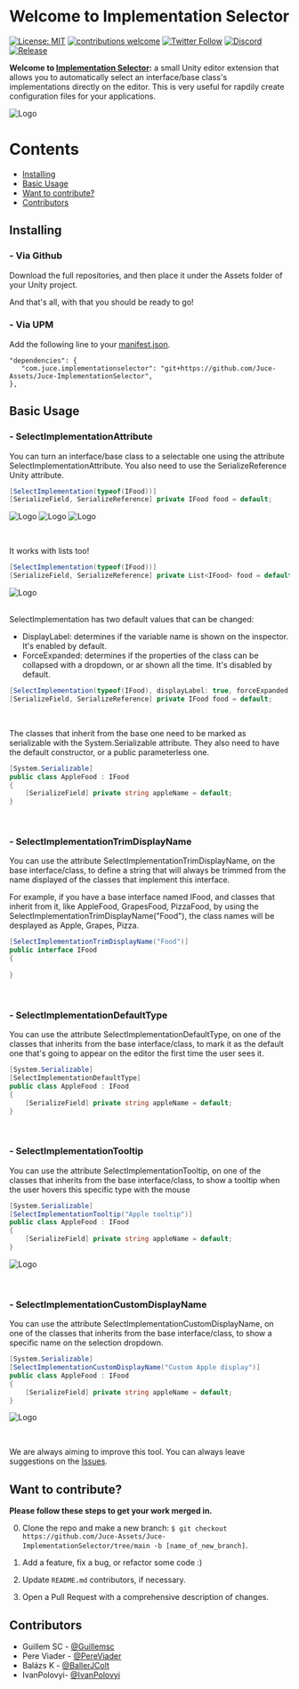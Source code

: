 # Welcome to Implementation Selector

[![License: MIT](https://img.shields.io/badge/License-MIT-green.svg)](https://opensource.org/licenses/MIT)
[![contributions welcome](https://img.shields.io/badge/contributions-welcome-brightgreen.svg?style=flat)](https://github.com/Juce-Assets/Juce-ImplementationSelector/issues)
[![Twitter Follow](https://img.shields.io/badge/twitter-%406uillem-blue.svg?style=flat&label=Follow)](https://twitter.com/6uillem)
[![Discord](https://img.shields.io/discord/768962092296044614.svg)](https://discord.gg/dbG7zKA)
[![Release](https://img.shields.io/github/release/Juce-Assets/Juce-ImplementationSelector.svg)](https://github.com/Juce-Assets/Juce-ImplementationSelector/releases/latest)

**Welcome to [Implementation Selector](https://github.com/Juce-Assets/Juce-ImplementationSelector):** a small Unity editor extension that allows you to automatically select an interface/base class's implementations directly on the editor. This is very useful for rapdily create configuration files for your applications.

<img title="" src="https://github.com/Juce-Assets/Juce-ImplementationSelector/blob/main/Misc/HowTo4.png" alt="Logo" data-align="inline">

# Contents

- [Installing](https://github.com/Juce-Assets/Juce-ImplementationSelector#installing)
- [Basic Usage](https://github.com/Juce-Assets/Juce-ImplementationSelector#basic-usage)
- [Want to contribute?](https://github.com/Juce-Assets/Juce-ImplementationSelector#want-to-contribute)
- [Contributors](https://github.com/Juce-Assets/Juce-ImplementationSelector#contributors)

## Installing
### - Via Github
Download the full repositories, and then place it under the Assets folder of your Unity project.

And that's all, with that you should be ready to go!

### - Via UPM
Add the following line to your [manifest.json](https://docs.unity3d.com/Manual/upm-manifestPrj.html).
```
"dependencies": {
   "com.juce.implementationselector": "git+https://github.com/Juce-Assets/Juce-ImplementationSelector",
},
```

## Basic Usage
### - SelectImplementationAttribute
You can turn an interface/base class to a selectable one using the attribute SelectImplementationAttribute.
You also need to use the SerializeReference Unity attribute.
```csharp
[SelectImplementation(typeof(IFood))]
[SerializeField, SerializeReference] private IFood food = default;
```

<img title="" src="https://github.com/Juce-Assets/Juce-ImplementationSelector/blob/main/Misc/HowTo1.png" alt="Logo" data-align="inline">

<img title="" src="https://github.com/Juce-Assets/Juce-ImplementationSelector/blob/main/Misc/HowTo4.png" alt="Logo" data-align="inline">

<img title="" src="https://github.com/Juce-Assets/Juce-ImplementationSelector/blob/main/Misc/HowTo5.png" alt="Logo" data-align="inline">

&nbsp; 

It works with lists too!
```csharp
[SelectImplementation(typeof(IFood))]
[SerializeField, SerializeReference] private List<IFood> food = default;
```
<img title="" src="https://github.com/Juce-Assets/Juce-ImplementationSelector/blob/main/Misc/HowTo6.png" alt="Logo" data-align="inline">

&nbsp;  
SelectImplementation has two default values that can be changed: 
- DisplayLabel: determines if the variable name is shown on the inspector. It's enabled by default.
- ForceExpanded: determines if the properties of the class can be collapsed with a dropdown, or ar shown all the time. It's disabled by default.
```csharp
[SelectImplementation(typeof(IFood), displayLabel: true, forceExpanded: false)]
[SerializeField, SerializeReference] private IFood food = default;
```

&nbsp;  

The classes that inherit from the base one need to be marked as serializable with the System.Serializable attribute.
They also need to have the default constructor, or a public parameterless one.
```csharp
[System.Serializable]
public class AppleFood : IFood
{
    [SerializeField] private string appleName = default;
}
```

&nbsp; 

### - SelectImplementationTrimDisplayName
You can use the attribute SelectImplementationTrimDisplayName, on the base interface/class, to define a string that will always be trimmed from the name displayed of the classes that implement this interface.

For example, if you have a base interface named IFood, and classes that inherit from it, like AppleFood, GrapesFood, PizzaFood, by using the SelectImplementationTrimDisplayName("Food"), the class names will be desplayed as Apple, Grapes, Pizza.
```csharp
[SelectImplementationTrimDisplayName("Food")]
public interface IFood
{
   
}
```

&nbsp; 

### - SelectImplementationDefaultType
You can use the attribute SelectImplementationDefaultType, on one of the classes that inherits from the base interface/class, to mark it as the default one that's going to appear on the editor the first time the user sees it.
```csharp
[System.Serializable]
[SelectImplementationDefaultType]
public class AppleFood : IFood
{
    [SerializeField] private string appleName = default;
}
```

&nbsp; 

### - SelectImplementationTooltip
You can use the attribute SelectImplementationTooltip, on one of the classes that inherits from the base interface/class, to show a tooltip when the user hovers this specific type with the mouse
```csharp
[System.Serializable]
[SelectImplementationTooltip("Apple tooltip")]
public class AppleFood : IFood
{
    [SerializeField] private string appleName = default;
}
```
<img title="" src="https://github.com/Juce-Assets/Juce-ImplementationSelector/blob/main/Misc/HowTo2.png" alt="Logo" data-align="inline">

&nbsp; 

### - SelectImplementationCustomDisplayName
You can use the attribute SelectImplementationCustomDisplayName, on one of the classes that inherits from the base interface/class, to show a specific name on the selection dropdown.
```csharp
[System.Serializable]
[SelectImplementationCustomDisplayName("Custom Apple display")]
public class AppleFood : IFood
{
    [SerializeField] private string appleName = default;
}
```
<img title="" src="https://github.com/Juce-Assets/Juce-ImplementationSelector/blob/main/Misc/HowTo3.png" alt="Logo" data-align="inline">

&nbsp; 

We are always aiming to improve this tool. You can always leave suggestions on the [Issues](https://github.com/Juce-Assets/Juce-ImplementationSelector/issues).

## Want to contribute?

**Please follow these steps to get your work merged in.**

0. Clone the repo and make a new branch: `$ git checkout https://github.com/Juce-Assets/Juce-ImplementationSelector/tree/main -b [name_of_new_branch]`.

1. Add a feature, fix a bug, or refactor some code :)

2. Update `README.md` contributors, if necessary.

3. Open a Pull Request with a comprehensive description of changes.

### 

## Contributors

- Guillem SC - [@Guillemsc](https://github.com/Guillemsc)
- Pere Viader - [@PereViader](https://github.com/PereViader)
- Balázs K - [@BallerJColt](https://github.com/BallerJColt)
- IvanPolovyi- [@IvanPolovyi](https://github.com/IvanPolovyi)

